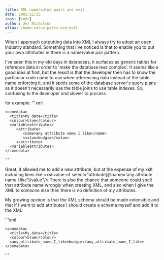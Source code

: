 ```yaml
---
title: XML name/value pairs are evil
date: 2005/11/25
tags: [code]
author: Jez Nicholson
alias: /name-value-pairs-are-evil
---
```

When I approach outputting data into XML I always try to adopt an open industry standard. Something that i've noticed is that to enable you to put your own attributes in there is a name/value pair pattern.

I've seen this in my old days in databases, it surfaces as generic tables for reference data in order to 'make the database less complex'. It seems like a good idea at first, but the result is that the developer then has to know the particular code name to use when referencing data instead of the table name enforcing it, and it spoils some of the database server's query plans as it doesn't necessarily use the table joins to use table indexes. So, confusing to the developer and slower to process

for example:
'''xml

    <somedata>
      <title>My data</title>
      <colour>blue</colour>
      <variableattributes>
         <attribute>
            <name>any attribute name I like</name>
            <value>budgie</value>
         </attribute>
      <variableattributes>
    </somedata>
'''

Great, it allowed me to add a new attribute, but at the expense of my xslt including lines like <xsl:value-of select="attribute[@name='any attribute name I like']/value"/> There is also the chance that someone could spell that attribute name wrongly when creating XML, and also when I give the XML to someone else then there is no definition of my attributes.

My growing opinion is that the XML schema should be made extensible and that if I want to add attributes I should create a schema myself and add it to the XML:

'''xml

    <somedata>
      <title>My data</title>
      <colour>blue</colour>
      <any_attribute_name_I_like>budgie</any_attribute_name_I_like>
    </somedata>
'''
